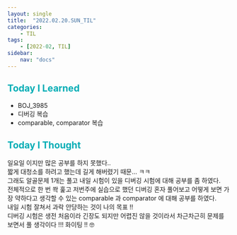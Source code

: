 ```yaml
---
layout: single
title:  "2022.02.20.SUN_TIL"
categories: 
    - TIL
tags: 
    - [2022-02, TIL]
sidebar:
    nav: "docs"
---
```



## <a style="color:#00adb5">Today I Learned</a>
 - BOJ_3985
 - 디버깅 복습
 - comparable, comparator 복습
 
## <a style="color:#00adb5">Today I Thought</a>
 일요일 이지만 많은 공부를 하지 못했다..<br>
 짧게 대청소를 하려고 했는데 길게 해버렸기 때문... ㅋㅋ<br>
 그래도 알골문제 1개는 풀고 내일 시험이 있을 디버깅 시험에 대해 공부를 좀 하였다.<br>
 전체적으로 한 번 쏵 훑고 저번주에 실습으로 했던 디버깅 혼자 풀어보고 어떻게 보면 가장 약하다고 생각할 수 있는 comparable 과 comparator 에 대해 공부를 하였다. <br>
 내일 시험 잘쳐서 과락 안당하는 것이 나의 목표 !! <br>
 디버깅 시험은 생전 처음이라 긴장도 되지만 어렵진 않을 것이라서 차근차근히 문제를 보면서 풀 생각이다 !!! 화이팅 !! 🤓
